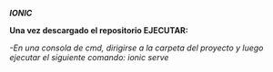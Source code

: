 ***IONIC***

**Una vez descargado el repositorio EJECUTAR:**

*-En una consola de cmd, dirigirse a la carpeta del proyecto y luego ejecutar el siguiente comando:*
    *ionic serve*
